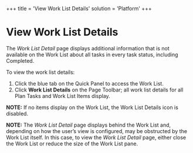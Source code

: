 +++
title = 'View Work List Details'
solution = 'Platform'
+++

# View Work List Details

The *Work List Detail* page displays additional information that is not
available on the Work List about all tasks in every task status,
including Completed.

To view the work list details:

1.  Click the blue tab on the Quick Panel to access the Work List.
2.  Click **Work List Details** on the Page Toolbar; all work list
    details for all Plan Tasks and Work List Items display.

**NOTE:** If no items display on the Work List, the Work List Details
icon is disabled.

**NOTE:** The *Work List Detail* page displays behind the Work List and,
depending on how the user’s view is configured, may be obstructed by the
Work List itself. In this case, to view the *Work List Detail* page,
either close the Work List or reduce the size of the Work List pane.
